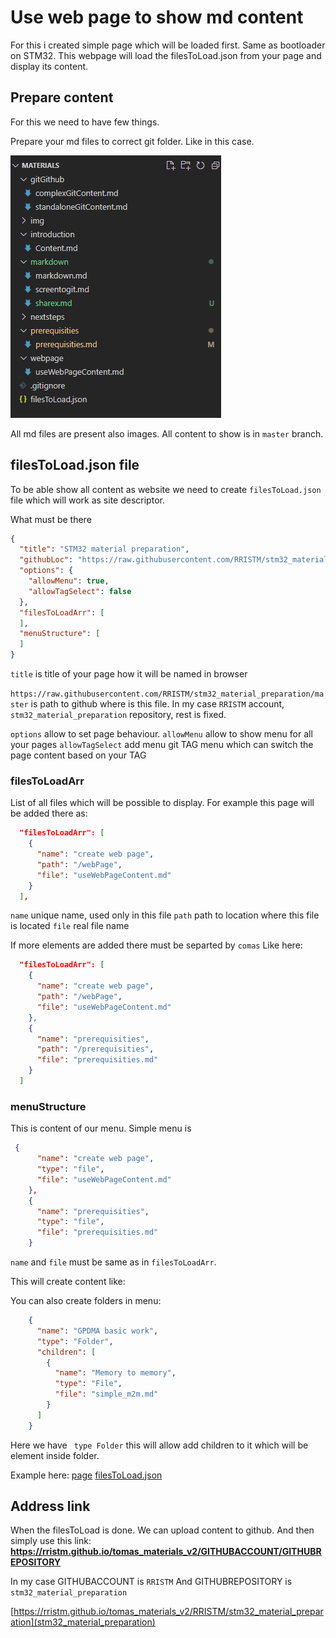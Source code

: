 # Use web page to show md content

For this i created simple page which will be loaded first. Same as bootloader on STM32. This webpage will load the filesToLoad.json from your page and display its content. 

## Prepare content

For this we need to have few things. 

Prepare your md files to correct git folder. 
Like in this case. 

![content](./../img/20.png)

All md files are present also images. All content to show is in `master` branch.

## filesToLoad.json file

To be able show all content as website we need to create `filesToLoad.json` file which will work as site descriptor. 

What must be there

```json
{
  "title": "STM32 material preparation",
  "githubLoc": "https://raw.githubusercontent.com/RRISTM/stm32_material_preparation/master",
  "options": {
    "allowMenu": true,
    "allowTagSelect": false
  },
  "filesToLoadArr": [
  ],
  "menuStructure": [
  ]
}
```

`title` is title of your page how it will be named in browser

`https://raw.githubusercontent.com/RRISTM/stm32_material_preparation/master` is path to github where is this file. In my case `RRISTM` account, `stm32_material_preparation` repository, rest is fixed. 

`options` allow to set  page behaviour. 
    `allowMenu` allow to show menu for all your pages
    `allowTagSelect` add menu git TAG menu which can switch the page content based on your TAG

### filesToLoadArr

List of all files which will be possible to display. 
For example this page will be added there as:

```json
  "filesToLoadArr": [
    {
      "name": "create web page",
      "path": "/webPage",
      "file": "useWebPageContent.md"
    }
  ],
```

`name` unique name, used only in this file
`path` path to location where this file is located
`file` real file name

If more elements are added there must be separted by `comas`
Like here:

```json
  "filesToLoadArr": [
    {
      "name": "create web page",
      "path": "/webPage",
      "file": "useWebPageContent.md"
    },
    {
      "name": "prerequisities",
      "path": "/prerequisities",
      "file": "prerequisities.md"
    }
  ]
```

### menuStructure

This is content of our menu.
Simple menu is

```json
 {
      "name": "create web page",
      "type": "file",
      "file": "useWebPageContent.md"
    },
    {
      "name": "prerequisities",
      "type": "file",
      "file": "prerequisities.md"
    }
```

`name` and `file` must be same as in `filesToLoadArr`.

This will create content like:


You can also create folders in menu:

```json
    {
      "name": "GPDMA basic work",
      "type": "Folder",
      "children": [
        {
          "name": "Memory to memory",
          "type": "File",
          "file": "simple_m2m.md"
        }
      ]
    }
```

Here we have ` type Folder` this will allow add children to it which will be element inside folder. 

Example here:
[page](https://rristm.github.io/tomas_materials_v2/RRISTM/stm32_gpdma/master)
[filesToLoad.json](https://github.com/RRISTM/stm32_gpdma/blob/master/filesToLoad.json)

## Address link

When the filesToLoad is done. We can upload content to github. And then simply use this link:
**https://rristm.github.io/tomas_materials_v2/GITHUBACCOUNT/GITHUBREPOSITORY**

In my case GITHUBACCOUNT is `RRISTM`
And GITHUBREPOSITORY is `stm32_material_preparation`

[https://rristm.github.io/tomas_materials_v2/RRISTM/stm32_material_preparation](stm32_material_preparation)